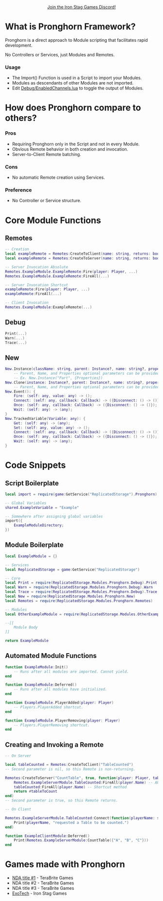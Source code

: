 <p align="center"><a href="https://discord.gg/n33vdDr">Join the Iron Stag Games Discord!</a></p>

# What is Pronghorn Framework?

Pronghorn is a direct approach to Module scripting that facilitates rapid development.

No Controllers or Services, just Modules and Remotes.

### Usage
- The Import() Function is used in a Script to import your Modules.
- Modules as descendants of other Modules are not imported.
- Edit [Debug/EnabledChannels.lua](Pronghorn/Debug/EnabledChannels.lua) to toggle the output of Modules.

# How does Pronghorn compare to others?

### Pros
- Requiring Pronghorn only in the Script and not in every Module.
- Obvious Remote behavior in both creation and invocation.
- Server-to-Client Remote batching.

### Cons
- No automatic Remote creation using Services.

### Preference
- No Controller or Service structure.

# Core Module Functions

## Remotes
```lua
-- Creation
local exampleRemote = Remotes:CreateToClient(name: string, returns: boolean?): any
local exampleRemote = Remotes:CreateToServer(name: string, returns: boolean?, func: (any) -> (any)): any

-- Server Invocation Absolute
Remotes.ExampleModule.ExampleRemote:Fire(player: Player, ...)
Remotes.ExampleModule.ExampleRemote:FireAll(...)

-- Server Invocation Shortcut
exampleRemote:Fire(player: Player, ...)
exampleRemote:FireAll(...)

-- Client Invocation
Remotes.ExampleModule:ExampleRemote(...)
```

## Debug
```lua
Print(...)
Warn(...)
Trace(...)
```

## New
```lua
New.Instance(className: string, parent: Instance?, name: string?, properties: {[string]: any}?): Instance
	-- Parent, Name, and Properties optional parameters can be provided in any combination and order.
	-- Ex. New.Instance("Part", {Properties})
New.Clone(instance: Instance?, parent: Instance?, name: string?, properties: {[string]: any}?): Instance
	-- Parent, Name, and Properties optional parameters can be provided in any combination and order.
New.Event(): {
	Fire: (self: any, value: any) -> ();
	Connect: (self: any, callback: Callback) -> ({Disconnect: () -> ()});
	Once: (self: any, callback: Callback) -> ({Disconnect: () -> ()});
	Wait: (self: any) -> (any);
}
New.TrackedVariable(Variable: any): {
	Get: (self: any) -> (any);
	Set: (self: any, value: any) -> ();
	Connect: (self: any, callback: Callback) -> ({Disconnect: () -> ()});
	Once: (self: any, callback: Callback) -> ({Disconnect: () -> ()});
	Wait: (self: any) -> (any);
}
```

# Code Snippets

## Script Boilerplate
```lua
local import = require(game:GetService("ReplicatedStorage").Pronghorn)

-- Global Variables
shared.ExampleVariable = "Example"

-- Somewhere after assigning global variables
import({
	ExampleModuleDirectory;
})
```

## Module Boilerplate
```lua
local ExampleModule = {}

-- Services
local ReplicatedStorage = game:GetService("ReplicatedStorage")

-- Core
local Print = require(ReplicatedStorage.Modules.Pronghorn.Debug).Print
local Warn = require(ReplicatedStorage.Modules.Pronghorn.Debug).Warn
local Trace = require(ReplicatedStorage.Modules.Pronghorn.Debug).Trace
local New = require(ReplicatedStorage.Modules.Pronghorn.New)
local Remotes = require(ReplicatedStorage.Modules.Pronghorn.Remotes)

-- Modules
local OtherExampleModule = require(ReplicatedStorage.Modules.OtherExampleModule)

--[[
	Module Body
]]

return ExampleModule
```

## Automated Module Functions
```lua
function ExampleModule:Init()
	-- Runs after all modules are imported. Cannot yield.
end

function ExampleModule:Deferred()
	-- Runs after all modules have initialized.
end

function ExampleModule.PlayerAdded(player: Player)
	-- Players.PlayerAdded shortcut.
end

function ExampleModule.PlayerRemoving(player: Player)
	-- Players.PlayerRemoving shortcut.
end
```

## Creating and Invoking a Remote
```lua
-- On Server

local tableCounted = Remotes:CreateToClient("TableCounted")
-- Second parameter is nil, so this Remote is non-returning.

Remotes:CreateToServer("CountTable", true, function(player: Player, tableToCount: {any})
	Remotes.ExampleServerModule.TableCounted:FireAll(player.Name) -- Absolute method
	tableCounted:FireAll(player.Name) -- Shortcut method
	return #tableToCount
end)
-- Second parameter is true, so this Remote returns.
```
```lua
-- On Client

Remotes.ExampleServerModule.TableCounted:Connect(function(playerName: string)
	Print(playerName, "requested a Table to be counted.")
end)

function ExampleClientModule:Deferred()
	Print(Remotes.ExampleServerModule:CountTable({"A", "B", "C"}))
end
```

# Games made with Pronghorn

- [NDA title #1](https://www.roblox.com/games/8875360163) - TeraBrite Games
- NDA title #2 - TeraBrite Games
- NDA title #3 - TeraBrite Games
- [ExoTech](https://www.roblox.com/games/7634484468) - Iron Stag Games
